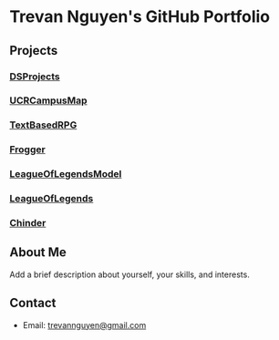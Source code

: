 # Trevan Nguyen's GitHub Portfolio

## Projects

### [DSProjects](https://github.com/SudoSure/DSProjects)


### [UCRCampusMap](https://github.com/SudoSure/UCRCampusMap)


### [TextBasedRPG](https://github.com/SudoSure/TextBasedRPG)


### [Frogger](https://github.com/SudoSure/Frogger)


### [LeagueOfLegendsModel](https://github.com/SudoSure/LeagueOfLegendsModel)


### [LeagueOfLegends](https://github.com/SudoSure/LeagueOfLegends)


### [Chinder](https://github.com/SudoSure/chinder)

## About Me

Add a brief description about yourself, your skills, and interests.

## Contact

- Email: trevannguyen@gmail.com


